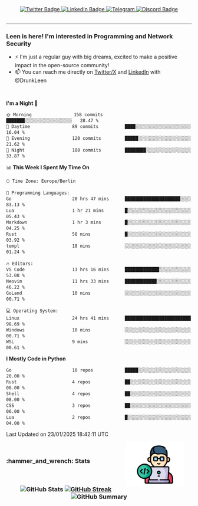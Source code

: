 <div id="badges" align="center">
  <a href="https://twitter.com/DrunkLeen">
    <img src="https://img.shields.io/badge/Twitter-blue?style=for-the-badge&logo=twitter&logoColor=white" alt="Twitter Badge"/>
  </a>
  <a href="https://www.instagram.com/reza.df.x">  
    <img src="https://img.shields.io/badge/LinkedIn-skyblue?style=for-the-badge&logo=LinkedIn&logoColor=black" alt="LinkedIn Badge"/>
  </a>
  <a href="http://telegram.me/rezadfx">
    <img src="https://img.shields.io/badge/Telegram-white?style=for-the-badge&logo=telegram&logoColor=blue" alt=Telegram Badge"/>
  </a>
  <a href="https://discord.com/users/DrunkLeen">
    <img src="https://img.shields.io/badge/Discord-gray?style=for-the-badge&logo=discord&logoColor=white" alt="Discord Badge"/>
  </a>
  <br>
  <img src="https://komarev.com/ghpvc/?username=drunkleen&style=flat-square&color=red" alt=""/>
</div>


---


### <summary><b> Leen is here! I'm interested in Programming and Network Security</b></summary>

- :zap: I'm just a regular guy with big dreams, excited to make a positive impact in the open-source community!
- :mailbox: You can reach me directly on [Twitter/X](https://twitter.com/DrunkLeen) and [LinkedIn](https://www.linkedin.com/in/drunkleen/) with @DrunkLeen

<br>

<!-- <details>
<summary><b>:gear: &nbsp;Git statistics</b></summary>
<br>

[![Top Langs](https://github-readme-stats.vercel.app/api/top-langs/?username=drunkleen&layout=compact&theme=github_dark#gh-dark-mode-only)](https://github.com/drunkleen/github-readme-stats)
[![Top Langs](https://github-readme-stats.vercel.app/api/top-langs/?username=drunkleen&layout=compact&theme=vue#gh-light-mode-only)](https://github.com/drunkleen/github-readme-stats)
[![DrunkLeen's GitHub stats-Dark](https://github-readme-stats.vercel.app/api?username=drunkleen&show_icons=true&theme=github_dark#gh-dark-mode-only)](https://github.com/drunkleen/)
[![DrunkLeen's GitHub stats-Light](https://github-readme-stats.vercel.app/api?username=drunkleen&show_icons=true&theme=vue#gh-light-mode-only)](https://github.com/drunkleen/github-readme-stats)
[![willianrod's wakatime stats](https://github-readme-stats.vercel.app/api/wakatime?username=drunkleen&theme=github_dark#gh-dark-mode-only)](https://github.com/drunkleen/github-readme-stats)
[![willianrod's wakatime stats](https://github-readme-stats.vercel.app/api/wakatime?username=drunkleen&layout=compact&theme=vue#gh-light-mode-only)](https://github.com/drunkleen/github-readme-stats)

</details> -->


<!--START_SECTION:waka-->
**I'm a Night 🦉** 

```text
🌞 Morning                158 commits         ███████░░░░░░░░░░░░░░░░░░   28.47 % 
🌆 Daytime                89 commits          ████░░░░░░░░░░░░░░░░░░░░░   16.04 % 
🌃 Evening                120 commits         █████░░░░░░░░░░░░░░░░░░░░   21.62 % 
🌙 Night                  188 commits         ████████░░░░░░░░░░░░░░░░░   33.87 % 
```


📊 **This Week I Spent My Time On** 

```text
🕑︎ Time Zone: Europe/Berlin

💬 Programming Languages: 
Go                       20 hrs 47 mins      █████████████████████░░░░   83.13 % 
Lua                      1 hr 21 mins        █░░░░░░░░░░░░░░░░░░░░░░░░   05.43 % 
Markdown                 1 hr 3 mins         █░░░░░░░░░░░░░░░░░░░░░░░░   04.25 % 
Rust                     58 mins             █░░░░░░░░░░░░░░░░░░░░░░░░   03.92 % 
templ                    18 mins             ░░░░░░░░░░░░░░░░░░░░░░░░░   01.24 % 

🔥 Editors: 
VS Code                  13 hrs 16 mins      █████████████░░░░░░░░░░░░   53.08 % 
Neovim                   11 hrs 33 mins      ████████████░░░░░░░░░░░░░   46.22 % 
GoLand                   10 mins             ░░░░░░░░░░░░░░░░░░░░░░░░░   00.71 % 

💻 Operating System: 
Linux                    24 hrs 41 mins      █████████████████████████   98.69 % 
Windows                  10 mins             ░░░░░░░░░░░░░░░░░░░░░░░░░   00.71 % 
WSL                      9 mins              ░░░░░░░░░░░░░░░░░░░░░░░░░   00.61 % 
```

**I Mostly Code in Python** 

```text
Go                       10 repos            █████░░░░░░░░░░░░░░░░░░░░   20.00 % 
Rust                     4 repos             ██░░░░░░░░░░░░░░░░░░░░░░░   08.00 % 
Shell                    4 repos             ██░░░░░░░░░░░░░░░░░░░░░░░   08.00 % 
CSS                      3 repos             ██░░░░░░░░░░░░░░░░░░░░░░░   06.00 % 
Lua                      2 repos             █░░░░░░░░░░░░░░░░░░░░░░░░   04.00 % 
```




 Last Updated on 23/01/2025 18:42:11 UTC
<!--END_SECTION:waka-->

<img align='right' height='120' style="margin-right:20px" src='assets/img/programmer.png' alt='Programmer'>


<p align="center">
<br>
<summary><h3><b>:hammer_and_wrench: Stats</b></h3></summary>
<br>

<h3 align="center">
  
![GitHub Stats](http://github-profile-summary-cards.vercel.app/api/cards/stats?username=drunkleen&theme=tokyonight) [![GitHub Streak](https://github-readme-streak-stats.herokuapp.com?user=drunkleen&theme=tokyonight&hide_border=true&date_format=j%20M%5B%20Y%5D&card_width=480)](https://git.io/streak-stats)
![GitHub Summary](http://github-profile-summary-cards.vercel.app/api/cards/profile-details?username=drunkleen&theme=tokyonight)

</h3>
